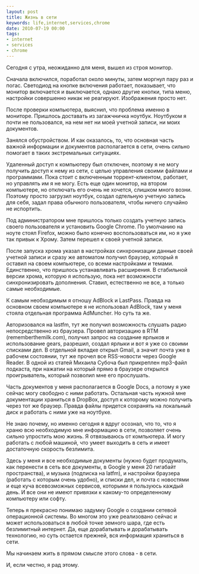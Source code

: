 ```yaml
---
layout: post
title: Жизнь в сети
keywords: life,internet,services,chrome
date: 2010-07-19 00:00
tags:
- internet
- services
- chrome
---
```

Сегодня с утра, неожиданно для меня, вышел из строя монитор.

Сначала включился, поработал около минуты, затем моргнул пару раз и погас. Светодиод на кнопке включения работает, показывает, что монитор включается и выключается, однако другие кнопки, типа меню, настройки совершенно никак не реагируют. Изображения просто нет.

После проверки компьютера, выяснил, что проблема именно в мониторе. Пришлось доставать из загажчничка ноутбук. Ноутбуком я почти не пользовался, на нем нет ни моей учетной записи, ни моих документов.

Занялся обустройством. И как оказалось, то, что основная часть важной информации и документов располагается в сети, очень сильно помогает в таких экстремальных ситуациях.

Удаленный доступ к компьютеру был отключен, поэтому я не могу получить доступ к нему из сети, с целью управления своими файлами и программами. Пока стоит с включенным торрент-клиентом, работает, но управлять им я не могу. Есть еще один монитор, на втором компьютере, но отключать его очень не хочется, слишком много возни. Поэтому просто загрузил ноутбук, создал одтельную учетную запись для себя, задал права обычного пользователя, чтобы ничего случайно не испортить.

Под администратором мне пришлось только создать учетную запись своего пользователя и установить Google Chrome. По умолчанию на ноуте стоял Firefox, можно было конечно воспользоваться им, но я уже так привык к Хрому. Затем перешел к своей учетной записи.

После запуска хрома указал в настройках синхронизации данные своей учетной записи и сразу же автоматом получил браузер, который я оставил на своем компьютере, со всеми настройками и темами. Единственно, что пришлось устанавливать расширения. В стабильной версии хрома, которую я использую, пока нет возможности синхронизировать дополнения. Ставил, естественно не все, а только самые необходимые.

К самым необходимым я отношу AdBlock и LastPass. Правда на основном своем компьютере я не использовал AdBlock, там у меня стояла отдельная программа AdMuncher. Но суть та же.

Авторизовался на lastfm, тут же получил возможность слушать радио непосредственно из браузера. Провел авторизацию в RTM (rememberthemilk.com), получил запрос на создание ярлыков и использование gears, разрешил, создал ярлыки и вот я уже со своими списками дел. В отдельной вкладке открыл Gmail, а значит почта уже в рабочем состоянии, тут же прочел все RSS-новости через Google Reader. В одной из статей Михаила Субоча был прикреплен mp3-файл подкаста, при нажатии на который прямо в браузере открылся проигрыватель, который позволил мне его прослушать.

Часть документов у меня располагается в Google Docs, а потому я уже сейчас могу свободно с ними работать. Остальная часть нужной мне документации храниться в DropBox, доступ к которому можно получить через тот же браузер. Правда файлы придется сохранять на локальный диск и работать с ними уже на ноутбуке.

Не знаю почему, но именно сегодня я вдруг осознал, что то, что я храню всю необходимую мне информацию в сети, позволяет очень сильно упростить мою жизнь. Я отвязываюсь от компьютера. И могу работать с любой машиной, что умеет выходить в сеть и имеет достаточную скорость безлимита.

Здесь у меня и все необходимые документы (нужно будет продумать, как перенести в сеть все документы, в Google у меня 20 гигабайт пространства), и музыка (подписка на latfm), и настройки браузера (работать с которым очень удобно), и списки дел, и почта с новостями и еще куча всевозможных сервисов, которыми я пользуюсь каждый день. И все они не имеют привязки к какому-то определенному компьютеру или софту.

Теперь я прекрасно понимаю задумку Google о создании сетевой операционной системы. Во многом это уже реализовано сейчас и может использоваться в любой точке земного шара, где есть безлимитный интернет. Да, еще дорабатывать и дорабатывать технологию, но суть остается прежней, вся информация храниться в сети.

Мы начинаем жить в прямом смысле этого слова - в сети.

И, если честно, я рад этому.
